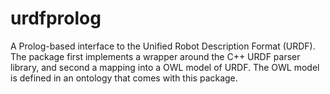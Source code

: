 urdfprolog
===

A Prolog-based interface to the Unified Robot Description Format (URDF).
The package first implements a wrapper around the C++ URDF parser library,
and second a mapping into a OWL model of URDF.
The OWL model is defined in an ontology that comes with this package.
